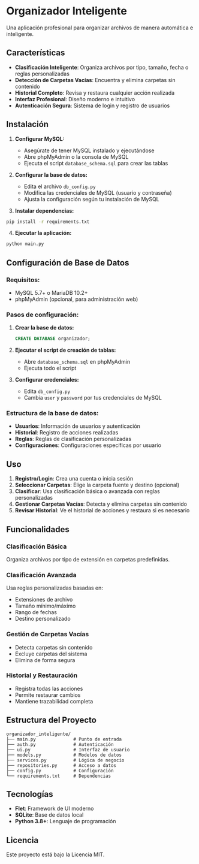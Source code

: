 # Organizador Inteligente

Una aplicación profesional para organizar archivos de manera automática e inteligente.

## Características

- **Clasificación Inteligente**: Organiza archivos por tipo, tamaño, fecha o reglas personalizadas
- **Detección de Carpetas Vacías**: Encuentra y elimina carpetas sin contenido
- **Historial Completo**: Revisa y restaura cualquier acción realizada
- **Interfaz Profesional**: Diseño moderno e intuitivo
- **Autenticación Segura**: Sistema de login y registro de usuarios

## Instalación

1. **Configurar MySQL:**
   - Asegúrate de tener MySQL instalado y ejecutándose
   - Abre phpMyAdmin o la consola de MySQL
   - Ejecuta el script `database_schema.sql` para crear las tablas

2. **Configurar la base de datos:**
   - Edita el archivo `db_config.py`
   - Modifica las credenciales de MySQL (usuario y contraseña)
   - Ajusta la configuración según tu instalación de MySQL

3. **Instalar dependencias:**
```bash
pip install -r requirements.txt
```

4. **Ejecutar la aplicación:**
```bash
python main.py
```

## Configuración de Base de Datos

### Requisitos:
- MySQL 5.7+ o MariaDB 10.2+
- phpMyAdmin (opcional, para administración web)

### Pasos de configuración:

1. **Crear la base de datos:**
   ```sql
   CREATE DATABASE organizador;
   ```

2. **Ejecutar el script de creación de tablas:**
   - Abre `database_schema.sql` en phpMyAdmin
   - Ejecuta todo el script

3. **Configurar credenciales:**
   - Edita `db_config.py`
   - Cambia `user` y `password` por tus credenciales de MySQL

### Estructura de la base de datos:
- **Usuarios**: Información de usuarios y autenticación
- **Historial**: Registro de acciones realizadas
- **Reglas**: Reglas de clasificación personalizadas
- **Configuraciones**: Configuraciones específicas por usuario

## Uso

1. **Registro/Login**: Crea una cuenta o inicia sesión
2. **Seleccionar Carpetas**: Elige la carpeta fuente y destino (opcional)
3. **Clasificar**: Usa clasificación básica o avanzada con reglas personalizadas
4. **Gestionar Carpetas Vacías**: Detecta y elimina carpetas sin contenido
5. **Revisar Historial**: Ve el historial de acciones y restaura si es necesario

## Funcionalidades

### Clasificación Básica
Organiza archivos por tipo de extensión en carpetas predefinidas.

### Clasificación Avanzada
Usa reglas personalizadas basadas en:
- Extensiones de archivo
- Tamaño mínimo/máximo
- Rango de fechas
- Destino personalizado

### Gestión de Carpetas Vacías
- Detecta carpetas sin contenido
- Excluye carpetas del sistema
- Elimina de forma segura

### Historial y Restauración
- Registra todas las acciones
- Permite restaurar cambios
- Mantiene trazabilidad completa

## Estructura del Proyecto

```
organizador_inteligente/
├── main.py              # Punto de entrada
├── auth.py              # Autenticación
├── ui.py                # Interfaz de usuario
├── models.py            # Modelos de datos
├── services.py          # Lógica de negocio
├── repositories.py      # Acceso a datos
├── config.py            # Configuración
└── requirements.txt     # Dependencias
```

## Tecnologías

- **Flet**: Framework de UI moderno
- **SQLite**: Base de datos local
- **Python 3.8+**: Lenguaje de programación

## Licencia

Este proyecto está bajo la Licencia MIT.
